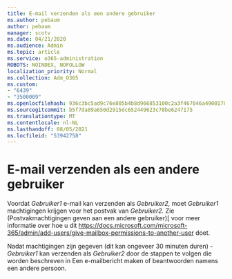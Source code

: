 ```yaml
---
title: E-mail verzenden als een andere gebruiker
ms.author: pebaum
author: pebaum
manager: scotv
ms.date: 04/21/2020
ms.audience: Admin
ms.topic: article
ms.service: o365-administration
ROBOTS: NOINDEX, NOFOLLOW
localization_priority: Normal
ms.collection: Adm_O365
ms.custom:
- "6439"
- "3500009"
ms.openlocfilehash: 936c3bc5ad9c76e805b4b8d966853100c2a3f467046a490017813b011ef9b600
ms.sourcegitcommit: b5f7da89a650d2915dc652449623c78be6247175
ms.translationtype: MT
ms.contentlocale: nl-NL
ms.lasthandoff: 08/05/2021
ms.locfileid: "53942758"
---
```

# <a name="sending-mail-as-another-user"></a>E-mail verzenden als een andere gebruiker

Voordat *Gebruiker1* e-mail kan verzenden als *Gebruiker2,* moet *Gebruiker1* machtigingen krijgen voor het postvak van *Gebruiker2.* Zie (Postvakmachtigingen geven aan een andere gebruiker)[ voor meer informatie over hoe u dit https://docs.microsoft.com/microsoft-365/admin/add-users/give-mailbox-permissions-to-another-user doet.

Nadat machtigingen zijn gegeven (dit kan ongeveer 30 minuten duren) - *Gebruiker1* kan verzenden als *Gebruiker2* door de stappen te volgen die worden beschreven in Een e-mailbericht maken of beantwoorden namens een andere persoon.
